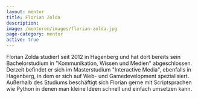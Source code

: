 ```yaml
---
layout: mentor
title: Florian Zolda
description: 
image: /mentoren/images/florian-zolda.jpg
page-category: mentor
active: true
---
```


Florian Zolda studiert seit 2012 in Hagenberg und hat dort bereits sein Bachelorstudium in "Kommunikation, Wissen und Medien" abgeschlossen. Derzeit befindet er sich im Masterstudium "Interactive Media", ebenfalls in Hagenberg, in dem er sich auf Web- und Gamedevelopment spezialisiert. 
Außerhalb des Studiums beschäftigt sich Florian gerne mit Scriptsprachen wie Python in denen man kleine Ideen schnell und einfach umsetzen kann.